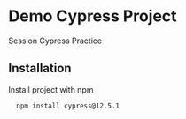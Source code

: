 # Demo Cypress Project

Session Cypress Practice


## Installation

Install project with npm

```bash
  npm install cypress@12.5.1
```
